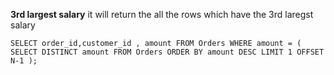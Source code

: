 **3rd largest salary**
it will return the all the rows which have the 3rd laregst salary

`SELECT order_id,customer_id , amount
FROM Orders
WHERE amount = (
    SELECT DISTINCT amount
FROM Orders
ORDER BY amount DESC
LIMIT 1 OFFSET N-1
);`

